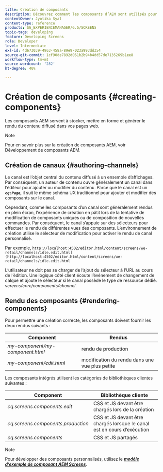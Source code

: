 ```yaml
---
title: Création de composants
description: Découvrez comment les composants d’AEM sont utilisés pour contenir, formater et générer le rendu du contenu mis à disposition sur vos pages web.
contentOwner: Jyotika Syal
content-type: reference
products: SG_EXPERIENCEMANAGER/6.5/SCREENS
topic-tags: developing
feature: Developing Screens
role: Developer
level: Intermediate
exl-id: 4d673039-4963-458a-89e9-023a993dd354
source-git-commit: 1cf90de7892d051b2b94b4dd57de7135269b1ee8
workflow-type: tm+mt
source-wordcount: '282'
ht-degree: 40%

---
```


# Création de composants {#creating-components}

Les composants AEM servent à stocker, mettre en forme et générer le rendu du contenu diffusé dans vos pages web.

>[!NOTE]
>
>Pour en savoir plus sur la création de composants AEM, voir Développement de composants AEM.

## Création de canaux {#authoring-channels}

Le canal est l’objet central du contenu diffusé à un ensemble d’affichages. Par conséquent, un auteur de contenu ouvre généralement un canal dans l’éditeur pour ajouter ou modifier du contenu. Parce que le canal est un ***`cq:Page`***, il suit le même schéma UX traditionnel pour ajouter et modifier des composants sur le canal.

Cependant, comme les composants d’un canal sont généralement rendus en plein écran, l’expérience de création en pâtit lors de la tentative de modification de composants uniques ou de composition de nouvelles commandes. Par conséquent, le canal s’appuie sur des sélecteurs pour effectuer le rendu de différentes vues des composants. L’environnement de création utilise le sélecteur de modification pour activer le rendu de canal personnalisé.

Par exemple, `http://localhost:4502/editor.html/content/screens/we-retail/channels/idle.edit.html](http://localhost:4502/editor.html/content/screens/we-retail/channels/idle.edit.html`

L’utilisateur ne doit pas se charger de l’ajout du sélecteur à l’URL au cours de l’édition. Une logique côté client écoute l’événement de changement de calque et ajoute le sélecteur si le canal possède le type de ressource dédié. *screens/core/components/channel*.

## Rendu des composants {#rendering-components}

Pour permettre une création correcte, les composants doivent fournir les deux rendus suivants :

| **Component** | **Rendus** |
|---|---|
| *my-component/my-component.html* | rendu de production |
| *my-component/edit.html* | modification du rendu dans une vue plus petite |

Les composants intégrés utilisent les catégories de bibliothèques clientes suivantes :

| **Component** | **Bibliothèque cliente** |
|---|---|
| *cq.screens.components.edit* | CSS et JS devant être chargés lors de la création |
| *cq.screens.components.production* | CSS et JS devant être chargés lorsque le canal est en cours d’exécution |
| *cq.screens.components* | CSS et JS partagés |

>[!NOTE]
>
>Pour développer des composants personnalisés, utilisez le ***[modèle d’exemple de composant AEM Screens](https://github.com/Adobe-Marketing-Cloud/aem-screens-component-template)***.
